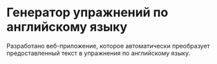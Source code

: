 # Генератор упражнений по английскому языку

Разработано веб-приложение, которое автоматически преобразует предоставленный текст в упражнения по английскому языку.
